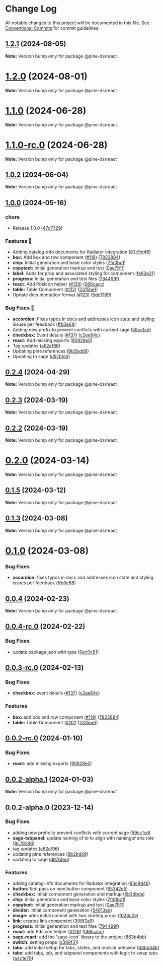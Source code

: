 # Change Log

All notable changes to this project will be documented in this file.
See [Conventional Commits](https://conventionalcommits.org) for commit guidelines.

## [1.2.1](https://github.com/Kajabi/pine/compare/@pine-ds/react@1.2.0...@pine-ds/react@1.2.1) (2024-08-05)

**Note:** Version bump only for package @pine-ds/react





# [1.2.0](https://github.com/Kajabi/pine/compare/@pine-ds/react@1.1.0...@pine-ds/react@1.2.0) (2024-08-01)

**Note:** Version bump only for package @pine-ds/react





# [1.1.0](https://github.com/Kajabi/pine/compare/@pine-ds/react@1.0.2...@pine-ds/react@1.1.0) (2024-06-28)

**Note:** Version bump only for package @pine-ds/react





# [1.1.0-rc.0](https://github.com/Kajabi/pine/compare/@pine-ds/react@1.0.2...@pine-ds/react@1.1.0-rc.0) (2024-06-28)

**Note:** Version bump only for package @pine-ds/react





## [1.0.2](https://github.com/Kajabi/pine/compare/@pine-ds/react@0.2.4...@pine-ds/react@1.0.2) (2024-06-04)

**Note:** Version bump only for package @pine-ds/react





## [1.0.0](https://github.com/Kajabi/pine/compare/react-v0.2.4...react-v1.0.0) (2024-05-16)


### chore

* Release 1.0.0 ([47c7729](https://github.com/Kajabi/pine/commit/47c7729d66ebcfddfccc0008f83d52f161a2c5d7))


### Features 🚀

* Adding catalog-info documents for Radiator integration ([83c9d46](https://github.com/Kajabi/pine/commit/83c9d4634c9e011e96c459f6fbdd21189dc79c9d))
* **box:** Add box and row component ([#119](https://github.com/Kajabi/pine/issues/119)) ([7822884](https://github.com/Kajabi/pine/commit/78228847b2cfbde30ec7b109f831bd2facfda8bd))
* **chip:** Initial generation and base color styles ([7fd0bc1](https://github.com/Kajabi/pine/commit/7fd0bc12608bee8fbd8fa66ca9a7dd51e618a778))
* **copytext:** Initial generation markup and test ([0ae791f](https://github.com/Kajabi/pine/commit/0ae791fe3d026818e42fecac7a3713ebc997c5a0))
* **label:** Adds for prop and associated styling for component ([fe82e21](https://github.com/Kajabi/pine/commit/fe82e2104e9dce6cc6824780c318294e8f324a60))
* **progress:** Initial generation and test files ([794499f](https://github.com/Kajabi/pine/commit/794499f4be1cecf62b34f52e72749c53c8daa1e9))
* **react:** Add PdsIcon helper ([#126](https://github.com/Kajabi/pine/issues/126)) ([066cacc](https://github.com/Kajabi/pine/commit/066cacc7b6b87661414df0b7a2ec2f8e8bbd7798))
* **table:** Table Component ([#112](https://github.com/Kajabi/pine/issues/112)) ([2315be1](https://github.com/Kajabi/pine/commit/2315be11bdad4257d49f12b31776d9ed0eae3c24))
* Update documentation format ([#123](https://github.com/Kajabi/pine/issues/123)) ([5dc1789](https://github.com/Kajabi/pine/commit/5dc17892e78b6fae345e1735918b75e0427f3234))


### Bug Fixes 🐛

* **accordion:** Fixes typos in docs and addresses icon state and styling issues per feedback ([ffb0e68](https://github.com/Kajabi/pine/commit/ffb0e68e692af862413ceebf8febea8da05bf2a2))
* Adding new prefix to prevent conflicts with current sage ([59cc1cd](https://github.com/Kajabi/pine/commit/59cc1cd0afcf89c783f1062ff35a0f9b7765c4a0))
* **checkbox:** Event details ([#137](https://github.com/Kajabi/pine/issues/137)) ([c2ee64c](https://github.com/Kajabi/pine/commit/c2ee64cd8d691e8fa6caa9356a3f1c3a238ec682))
* **react:** Add missing exports ([90828e0](https://github.com/Kajabi/pine/commit/90828e0e3a4f54e642ab8dddfdeaea587e9b22cb))
* Tag updates ([a62af96](https://github.com/Kajabi/pine/commit/a62af966492e6f7d5a968fcfd4c905443289e746))
* Updating pine references ([9b2bdd9](https://github.com/Kajabi/pine/commit/9b2bdd97e8ebb25417414577093fe00a01afbab3))
* Updating to sage ([d97bfed](https://github.com/Kajabi/pine/commit/d97bfedf40ad0984f8104177fe7ed7eced4f2e8f))

## [0.2.4](https://github.com/Kajabi/pine/compare/@pine-ds/react@0.2.3...@pine-ds/react@0.2.4) (2024-04-29)

**Note:** Version bump only for package @pine-ds/react





## [0.2.3](https://github.com/Kajabi/pine/compare/@pine-ds/react@0.2.2...@pine-ds/react@0.2.3) (2024-03-19)

**Note:** Version bump only for package @pine-ds/react





## [0.2.2](https://github.com/Kajabi/pine/compare/@pine-ds/react@0.2.0...@pine-ds/react@0.2.2) (2024-03-19)

**Note:** Version bump only for package @pine-ds/react





# [0.2.0](https://github.com/Kajabi/pine/compare/@pine-ds/react@0.1.5...@pine-ds/react@0.2.0) (2024-03-14)

**Note:** Version bump only for package @pine-ds/react





## [0.1.5](https://github.com/Kajabi/pine/compare/@pine-ds/react@0.1.3...@pine-ds/react@0.1.5) (2024-03-12)

**Note:** Version bump only for package @pine-ds/react





## [0.1.3](https://github.com/Kajabi/pine/compare/@pine-ds/react@0.1.0...@pine-ds/react@0.1.3) (2024-03-08)

**Note:** Version bump only for package @pine-ds/react





# [0.1.0](https://github.com/Kajabi/pine/compare/@pine-ds/react@0.0.4...@pine-ds/react@0.1.0) (2024-03-08)


### Bug Fixes

* **accordion:** fixes typos in docs and addresses icon state and styling issues per feedback ([ffb0e68](https://github.com/Kajabi/pine/commit/ffb0e68e692af862413ceebf8febea8da05bf2a2))





## [0.0.4](https://github.com/Kajabi/pine/compare/@pine-ds/react@0.0.4-rc.0...@pine-ds/react@0.0.4) (2024-02-23)

**Note:** Version bump only for package @pine-ds/react





## [0.0.4-rc.0](https://github.com/Kajabi/pine/compare/@pine-ds/react@0.0.3-rc.0...@pine-ds/react@0.0.4-rc.0) (2024-02-22)


### Bug Fixes

* update package json with type ([0ec0c81](https://github.com/Kajabi/pine/commit/0ec0c81ab86f89433cfa4adf6ba1b79572dc39f9))





## [0.0.3-rc.0](https://github.com/Kajabi/pine/compare/@pine-ds/react@0.0.2-rc.0...@pine-ds/react@0.0.3-rc.0) (2024-02-13)


### Bug Fixes

* **checkbox:** event details ([#137](https://github.com/Kajabi/pine/issues/137)) ([c2ee64c](https://github.com/Kajabi/pine/commit/c2ee64cd8d691e8fa6caa9356a3f1c3a238ec682))


### Features

* **box:** add box and row component ([#119](https://github.com/Kajabi/pine/issues/119)) ([7822884](https://github.com/Kajabi/pine/commit/78228847b2cfbde30ec7b109f831bd2facfda8bd))
* **table:** Table Component ([#112](https://github.com/Kajabi/pine/issues/112)) ([2315be1](https://github.com/Kajabi/pine/commit/2315be11bdad4257d49f12b31776d9ed0eae3c24))





## [0.0.2-rc.0](https://github.com/Kajabi/pine/compare/@pine-ds/react@0.0.2-alpha.1...@pine-ds/react@0.0.2-rc.0) (2024-01-10)


### Bug Fixes

* **react:** add missing exports ([90828e0](https://github.com/Kajabi/pine/commit/90828e0e3a4f54e642ab8dddfdeaea587e9b22cb))





## [0.0.2-alpha.1](https://github.com/Kajabi/pine/compare/@pine-ds/react@0.0.2-alpha.0...@pine-ds/react@0.0.2-alpha.1) (2024-01-03)

**Note:** Version bump only for package @pine-ds/react





## 0.0.2-alpha.0 (2023-12-14)


### Bug Fixes

* adding new prefix to prevent conflicts with current sage ([59cc1cd](https://github.com/Kajabi/pine/commit/59cc1cd0afcf89c783f1062ff35a0f9b7765c4a0))
* **sage-tabpanel:** update naming of  to  to align with namingof aria role ([8c79288](https://github.com/Kajabi/pine/commit/8c792884df388f6b22acfed5be0798226a974dad))
* tag updates ([a62af96](https://github.com/Kajabi/pine/commit/a62af966492e6f7d5a968fcfd4c905443289e746))
* updating pine references ([9b2bdd9](https://github.com/Kajabi/pine/commit/9b2bdd97e8ebb25417414577093fe00a01afbab3))
* updating to sage ([d97bfed](https://github.com/Kajabi/pine/commit/d97bfedf40ad0984f8104177fe7ed7eced4f2e8f))


### Features

* adding catalog-info documents for Radiator integration ([83c9d46](https://github.com/Kajabi/pine/commit/83c9d4634c9e011e96c459f6fbdd21189dc79c9d))
* **button:** first pass on new button component ([65342e5](https://github.com/Kajabi/pine/commit/65342e545b8f8f786d8a7b8169b974b41aa0b4eb))
* **checkbox:** initial component generation and markup ([6b3dbda](https://github.com/Kajabi/pine/commit/6b3dbda92e03a6c7617445a19e811c08b32a12ae))
* **chip:** initial generation and base color styles ([7fd0bc1](https://github.com/Kajabi/pine/commit/7fd0bc12608bee8fbd8fa66ca9a7dd51e618a778))
* **copytext:** initial generation markup and test ([0ae791f](https://github.com/Kajabi/pine/commit/0ae791fe3d026818e42fecac7a3713ebc997c5a0))
* **divider:** initial component generation ([54013ed](https://github.com/Kajabi/pine/commit/54013ed588efa64a77dcd1428373ad37acaf82fa))
* **image:** adds initial commit with two starting props ([fb28c2e](https://github.com/Kajabi/pine/commit/fb28c2e7fb8b20dd5c040041f72ec36331e2fe0b))
* **link:** creates link component ([308f2a9](https://github.com/Kajabi/pine/commit/308f2a960321e6fe5b110232877fcb12dcd99aeb))
* **progress:** initial generation and test files ([794499f](https://github.com/Kajabi/pine/commit/794499f4be1cecf62b34f52e72749c53c8daa1e9))
* **react:** add PdsIcon helper ([#126](https://github.com/Kajabi/pine/issues/126)) ([066cacc](https://github.com/Kajabi/pine/commit/066cacc7b6b87661414df0b7a2ec2f8e8bbd7798))
* **sage-react:** add the 'sage-icon' library to the project ([863b4bb](https://github.com/Kajabi/pine/commit/863b4bbf85afde45fbbcf7d26e4e9dc3fcb945da))
* **switch:** setting props ([d389f31](https://github.com/Kajabi/pine/commit/d389f31c7db1613fbe915d1d501a2000a5eae61a))
* **tabs:** add initial setup for tabs, states, and onclick behavior ([43bb34b](https://github.com/Kajabi/pine/commit/43bb34bed766a1ea95d67d767c83237a8ecdcc96))
* **tabs:** add tabs, tab, and tabpanel components with logic to swap tabs ([a4c1e70](https://github.com/Kajabi/pine/commit/a4c1e70e1593035115fac0d7f43657123a2a11f9))
